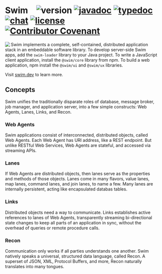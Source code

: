 # Swim &ensp; ![version](https://img.shields.io/github/tag/swimOS/swim.svg?label=version) [![javadoc](https://img.shields.io/badge/doc-JavaDoc-blue.svg)](http://docs.swim.ai/java/latest) [![typedoc](https://img.shields.io/badge/doc-TypeDoc-blue.svg)](http://docs.swim.ai/js/latest) [![chat](https://img.shields.io/badge/chat-Gitter-green.svg)](https://gitter.im/swimos/community) [![license](https://img.shields.io/github/license/swimOS/swim.svg)](https://github.com/swimos/swim/blob/master/LICENSE) [![Contributor Covenant](https://img.shields.io/badge/Contributor%20Covenant-v1.4%20adopted-ff69b4.svg)](code-of-conduct.md)

<a href="https://developer.swim.ai"><img src="https://cdn.swim.ai/images/marlin-blue.svg" align="left"></a>

Swim implements a complete, self-contained, distributed application stack
in an embeddable software library. To develop server-side Swim apps, add
the `swim-loader` library to your Java project. To write a JavaScript client
application, install the `@swim/core` library from npm. To build a web
application, npm install the `@swim/ui` and `@swim/ux` libraries.

Visit [swim.dev](https://swim.dev) to learn more.

## Concepts

Swim unifies the traditionally disparate roles of database, message broker,
job manager, and application server, into a few simple constructs: Web Agents,
Lanes, Links, and Recon.

### Web Agents
Swim applications consist of interconnected, distributed objects, called Web
Agents. Each Web Agent has URI address, like a REST endpoint. But unlike
RESTful Web Services, Web Agents are stateful, and accessed via streaming APIs.

### Lanes
If Web Agents are distributed objects, then lanes serve as the properties and
methods of those objects. Lanes come in many flavors, value lanes, map lanes,
command lanes, and join lanes, to name a few. Many lanes are internally
persistent, acting like encapsulated databas tables.

### Links
Distributed objects need a way to communicate. Links establishes active
references to lanes of Web Agents, transparently streaming bi-directional state
changes to keep all parts of an application in sync, without the overhead of
queries or remote procedure calls.

### Recon
Communication only works if all parties understands one another. Swim natively
speaks a universal, structured data language, called Recon. A superset of JSON,
XML, Protocol Buffers, and more, Recon naturally translates into many tongues.
